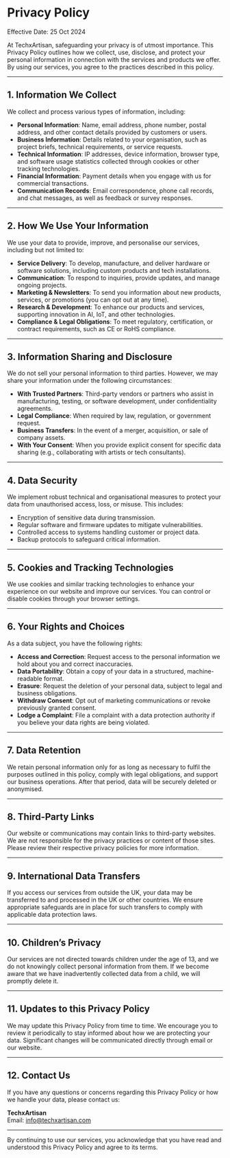 # **Privacy Policy**

Effective Date: 25 Oct 2024

At TechxArtisan, safeguarding your privacy is of utmost importance. This Privacy Policy outlines how we collect, use, disclose, and protect your personal information in connection with the services and products we offer. By using our services, you agree to the practices described in this policy. 

---

## 1. **Information We Collect**

We collect and process various types of information, including:

- **Personal Information**: Name, email address, phone number, postal address, and other contact details provided by customers or users.
- **Business Information**: Details related to your organisation, such as project briefs, technical requirements, or service requests.
- **Technical Information**: IP addresses, device information, browser type, and software usage statistics collected through cookies or other tracking technologies.
- **Financial Information**: Payment details when you engage with us for commercial transactions.
- **Communication Records**: Email correspondence, phone call records, and chat messages, as well as feedback or survey responses.

---

## 2. **How We Use Your Information**

We use your data to provide, improve, and personalise our services, including but not limited to:

- **Service Delivery**: To develop, manufacture, and deliver hardware or software solutions, including custom products and tech installations.
- **Communication**: To respond to inquiries, provide updates, and manage ongoing projects.
- **Marketing & Newsletters**: To send you information about new products, services, or promotions (you can opt out at any time).
- **Research & Development**: To enhance our products and services, supporting innovation in AI, IoT, and other technologies.
- **Compliance & Legal Obligations**: To meet regulatory, certification, or contract requirements, such as CE or RoHS compliance.

---

## 3. **Information Sharing and Disclosure**

We do not sell your personal information to third parties. However, we may share your information under the following circumstances:

- **With Trusted Partners**: Third-party vendors or partners who assist in manufacturing, testing, or software development, under confidentiality agreements.
- **Legal Compliance**: When required by law, regulation, or government request.
- **Business Transfers**: In the event of a merger, acquisition, or sale of company assets.
- **With Your Consent**: When you provide explicit consent for specific data sharing (e.g., collaborating with artists or tech consultants).

---

## 4. **Data Security**

We implement robust technical and organisational measures to protect your data from unauthorised access, loss, or misuse. This includes:

- Encryption of sensitive data during transmission.
- Regular software and firmware updates to mitigate vulnerabilities.
- Controlled access to systems handling customer or project data.
- Backup protocols to safeguard critical information.

---

## 5. **Cookies and Tracking Technologies**

We use cookies and similar tracking technologies to enhance your experience on our website and improve our services. You can control or disable cookies through your browser settings.

---

## 6. **Your Rights and Choices**

As a data subject, you have the following rights:

- **Access and Correction**: Request access to the personal information we hold about you and correct inaccuracies.
- **Data Portability**: Obtain a copy of your data in a structured, machine-readable format.
- **Erasure**: Request the deletion of your personal data, subject to legal and business obligations.
- **Withdraw Consent**: Opt out of marketing communications or revoke previously granted consent.
- **Lodge a Complaint**: File a complaint with a data protection authority if you believe your data rights are being violated.

---

## 7. **Data Retention**

We retain personal information only for as long as necessary to fulfil the purposes outlined in this policy, comply with legal obligations, and support our business operations. After that period, data will be securely deleted or anonymised.

---

## 8. **Third-Party Links**

Our website or communications may contain links to third-party websites. We are not responsible for the privacy practices or content of those sites. Please review their respective privacy policies for more information.

---

## 9. **International Data Transfers**

If you access our services from outside the UK, your data may be transferred to and processed in the UK or other countries. We ensure appropriate safeguards are in place for such transfers to comply with applicable data protection laws.

---

## 10. **Children’s Privacy**

Our services are not directed towards children under the age of 13, and we do not knowingly collect personal information from them. If we become aware that we have inadvertently collected data from a child, we will promptly delete it.

---

## 11. **Updates to this Privacy Policy**

We may update this Privacy Policy from time to time. We encourage you to review it periodically to stay informed about how we are protecting your data. Significant changes will be communicated directly through email or our website.

---

## 12. **Contact Us**

If you have any questions or concerns regarding this Privacy Policy or how we handle your data, please contact us:

**TechxArtisan**  
Email: info@techxartisan.com  

---

By continuing to use our services, you acknowledge that you have read and understood this Privacy Policy and agree to its terms.